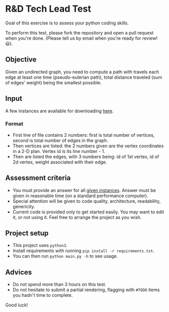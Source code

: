 # R&D Tech Lead Test

Goal of this exercise is to assess your python coding skills.

To perform this test, please fork the repository and open a pull request when you're done. (Please tell us by email when you're ready for review! :smiley:).

## Objective
Given an undirected graph, you need to compute a path with travels each edge at least one time (pseudo-eulerian path), total distance traveled (sum of edges' weight) being the smallest possible.

## Input
A few instances are available for downloading [here](https://drive.google.com/drive/folders/1QGOxSN0obzDSZoiZZ351Fn8WeRMK-jEI?usp=sharing).
### Format
- First line of file contains 2 numbers: first is total number of vertices, second is total number of edges in the graph.
- Then vertices are listed: the 2 numbers given are the vertex coordinates in a 2-D plan. Vertex id is its line number - 1.
- Then are listed the edges, with 3 numbers being: id of 1st vertex, id of 2d vertex, weight associated with their edge.

## Assessment criteria
- You must provide an answer for all [given instances](https://drive.google.com/drive/folders/1QGOxSN0obzDSZoiZZ351Fn8WeRMK-jEI?usp=sharing). Answer must be given in reasonable time (on a standard performance computer).
- Special attention will be given to code quality, architecture, readability, genericity.
- Current code is provided only to get started easily. You may want to edit it, or not using it. Feel free to arrange the project as you wish.

## Project setup
- This project uses `python3`.
- Install requirements with running `pip install -r requirements.txt`.
- You can then run `python main.py -h` to see usage.

## Advices
- Do not spend more than 3 hours on this test.
- Do not hesitate to submit a partial rendering, flagging with `#TODO` items you hadn't time to complete.


Good luck!

